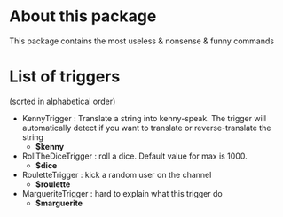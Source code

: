 # About this package #

This package contains the most useless & nonsense & funny commands

# List of triggers #
(sorted in alphabetical order)
  * KennyTrigger : Translate a string into kenny-speak. The trigger will automatically detect if you want to translate or reverse-translate the string
    * **$kenny** <arg string>
  * RollTheDiceTrigger : roll a dice. Default value for max is 1000.
    * **$dice** <arg max>
  * RouletteTrigger : kick a random user on the channel
    * **$roulette**
  * MargueriteTrigger : hard to explain what this trigger do
    * **$marguerite** <arg user>
